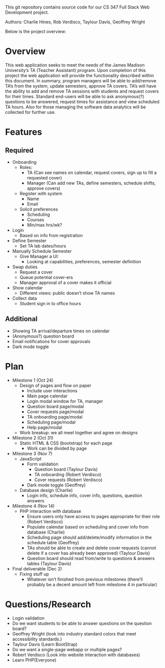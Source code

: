This git repository contains source code for our CS 347 Full Stack Web Development project.

Authors: Charlie Hines, Rob Verdisco, Taylour Davis, Geoffrey Wright

Below is the project overview:

# Overview

This web application seeks to meet the needs of the James Madison University’s TA (Teacher Assistant) program. Upon completion of this project the web application will provide the functionality described within this document. In summary, program managers will be able to add/remove TA’s from the system, update semesters, approve TA covers. TA’s will have the ability to add and remove TA sessions with students and request covers for their times. Standard end-users will be able to ask anonymous(?) questions to be answered, request times for assistance and view scheduled TA hours. Also for those managing the software data analytics will be collected for further use.

# Features

## Required

* Onboarding
  * Roles:
    * TA (Can see names on calendar, request covers, sign up to fill a requested cover)
    * Manager (Can add new TAs, define semesters, schedule shifts, approve covers)
  * Register with system
    * Name
    * Email
  * Solicit preferences
    * Scheduling
    * Courses
    * Min/max hrs/wk?
* Login
  * Based on info from registration
* Define Semester
  * Set TA lab dates/hours
* Manually Schedule Semester
  * Give Manager a UI:
    * Looking at capabilities, preferences, semester definition
* Swap duties
  * Request a cover
  * Queue potential cover-ers
  * Manager approval of a cover makes it official
* Show calendar
  * Different views: public doesn’t show TA names
* Collect data
  * Student sign in to office hours
## Additional
* Showing TA arrival/departure times on calendar
* (Anonymous?) question board
* Email notifications for cover approvals
* Dark mode toggle

# Plan
* Milestone 1 (Oct 24)
  * Design of pages and flow on paper
    * Include user interactions
    * Main page calendar
    * Login modal window for TA, manager
    * Question board page/modal
    * Cover requests page/modal
    * TA onboarding page/modal
    * Scheduling page/modal
    * Help page/modal
  * Work breakup: we all meet together and agree on designs
* Milestone 2 (Oct 31)
  * Static HTML & CSS (bootstrap) for each page
    * Work can be divided by page
* Milestone 3 (Nov 7)
  * JavaScript
    * Form validation
      * Question board (Taylour Davis)
      * TA onboarding (Robert Verdisco)
      * Cover requests (Robert Verdisco)
    * Dark mode toggle (Geoffrey)
  * Database design (Charlie)
    * Login info, schedule info, cover info, questions, question answers
* Milestone 4 (Nov 14)
  * PHP interaction with database
    * Ensure users only have access to pages appropriate for their role (Robert Verdisco)
    * Populate calendar based on scheduling and cover info from database (Charlie)
    * Scheduling page should add/delete/modify information in the schedule table (Geoffrey)
    * TAs should be able to create and delete cover requests (cannot delete if a cover has already been approved) (Taylour Davis)
    * Question board should read from/write to questions & answers tables (Taylour Davis)
* Final deliverable (Dec 2)
  * Fixing stuff up
    * Whatever isn’t finished from previous milestones (there’ll probably be a decent amount left from milestone 4 in particular)

# Questions/Research
* Login validation
* Do we want students to be able to answer questions on the question board?
* Geoffrey Wright (look into industry standard colors that meet accessibility standards.)
* Taylour Davis (Learn BootStrap)
* Do we want a single-page webapp or multiple pages?
* Robert Verdisco (Look into website interaction with databases)
* Learn PHP(Everyone)
